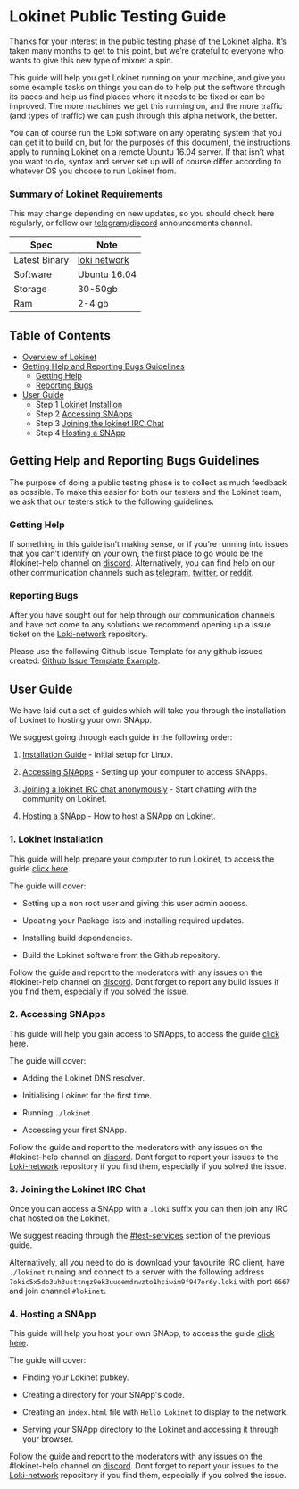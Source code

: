 # Lokinet Public Testing Guide

Thanks for your interest in the public testing phase of the Lokinet alpha. It’s taken many months to get to this point, but we’re grateful to everyone who wants to give this new type of mixnet a spin.

This guide will help you get Lokinet running on your machine, and give you some example tasks on things you can do to help put the software through its paces and help us find places where it needs to be fixed or can be improved. The more machines we get this running on, and the more traffic (and types of traffic) we can push through this alpha network, the better.

You can of course run the Loki software on any operating system that you can get it to build on, but for the purposes of this document, the instructions apply to running Lokinet on a remote Ubuntu 16.04 server. If that isn’t what you want to do, syntax and server set up will of course differ according to whatever OS you choose to run Lokinet from.

### Summary of Lokinet Requirements

This may change depending on new updates, so you should check here regularly, or follow our [telegram](https://t.me/LokiCommunity)/[discord](https://discord.gg/DN72VN) announcements channel. 

|Spec|Note|
|---|---|
|Latest Binary|[loki network](https://github.com/loki-project/loki-network/releases/latest)|
|Software| Ubuntu 16.04|
|Storage | 30-50gb|
|Ram | 2-4 gb|


## Table of Contents
- [Overview of Lokinet](#Overview)
- [Getting Help and Reporting Bugs Guidelines](#getting-help-and-reporting-bugs-guidelines)
	- [Getting Help](#getting-help)
	- [Reporting Bugs](#reporting-bugs)
- [User Guide](#user-guide)
	- Step 1 [Lokinet Installion](#1-lokinet-installion)
	- Step 2 [Accessing SNApps](#2-accessing-snapps)
	- Step 3 [Joining the lokinet IRC Chat](#3-joining-the-lokinet-irc-chat)
	- Step 4 [Hosting a SNApp](#4-hosting-a-snapp)

## Getting Help and Reporting Bugs Guidelines

The purpose of doing a public testing phase is to collect as much feedback as possible. To make this easier for both our testers and the Lokinet team, we ask that our testers stick to the following guidelines.

### Getting Help

If something in this guide isn’t making sense, or if you’re running into issues that you can’t identify on your own, the first place to go would be the #lokinet-help channel on [discord](https://discord.gg/67GXfD6). Alternatively, you can find help on our other communication channels such as [telegram](https://t.me/LokiCommunity), [twitter](https://twitter.com/loki_project), or [reddit](https://www.reddit.com/r/LokiProject/).


### Reporting Bugs

After you have sought out for help through our communication channels and have not come to any solutions we recommend opening up a issue ticket on the [Loki-network](https://github.com/loki-project/loki-network/issues) repository.

Please use the following Github Issue Template for any github issues created: [Github Issue Template Example](../../../Contributing/Issue_Template/).

## User Guide

We have laid out a set of guides which will take you through the installation of Lokinet to hosting your own SNApp.

We suggest going through each guide in the following order:

1. [Installation Guide](../../Lokinet/Guides/Install.md) - Initial setup for Linux.

2. [Accessing SNApps](../../Lokinet/Guides/AccessingSNApps.md) - Setting up your computer to access SNApps.

3. [Joining a lokinet IRC chat anonymously](../../../Lokinet/Guides/AccessingSNApps/#test-services) - Start chatting with the community on Lokinet.

4. [Hosting a SNApp](../../Lokinet/Guides/HostingSNApps.md) - How to host a SNApp on Lokinet.

### 1. Lokinet Installation

This guide will help prepare your computer to run Lokinet, to access the guide [click here](../Guides/Install.md).

The guide will cover:

- Setting up a non root user and giving this user admin access.

- Updating your Package lists and installing required updates.

- Installing build dependencies.

- Build the Lokinet software from the Github repository.

Follow the guide and report to the moderators with any issues on the #lokinet-help channel on [discord](https://discord.gg/67GXfD6). Dont forget to report any build issues if you find them, especially if you solved the issue.

### 2. Accessing SNApps

This guide will help you gain access to SNApps, to access the guide [click here](../Guides/AccessingSNApps.md).

The guide will cover:

- Adding the Lokinet DNS resolver.

- Initialising Lokinet for the first time.

- Running `./lokinet`.

- Accessing your first SNApp.

Follow the guide and report to the moderators with any issues on the #lokinet-help channel on [discord](https://discord.gg/67GXfD6). Dont forget to report your issues to the [Loki-network](https://github.com/loki-project/loki-network/issues) repository if you find them, especially if you solved the issue.

### 3. Joining the Lokinet IRC Chat

Once you can access a SNApp with a `.loki` suffix you can then join any IRC chat hosted on the Lokinet.

We suggest reading through the [#test-services](../../../Lokinet/Guides/AccessingSNApps/#test-services) section of the previous guide.

Alternatively, all you need to do is download your favourite IRC client, have `./lokinet` running and connect to a server with the following address `7okic5x5do3uh3usttnqz9ek3uuoemdrwzto1hciwim9f947or6y.loki` with port `6667` and join channel `#lokinet`. 

### 4. Hosting a SNApp

This guide will help you host your own SNApp, to access the guide [click here](../Guides/HostingSNApps.md).

The guide will cover:

- Finding your Lokinet pubkey.

- Creating a directory for your SNApp's code.

- Creating an `index.html` file with `Hello Lokinet` to display to the network.

- Serving your SNApp directory to the Lokinet and accessing it through your browser.

Follow the guide and report to the moderators with any issues on the #lokinet-help channel on [discord](https://discord.gg/67GXfD6). Dont forget to report your issues to the [Loki-network](https://github.com/loki-project/loki-network/issues) repository if you find them, especially if you solved the issue.

